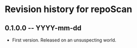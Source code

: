 # Revision history for repoScan

## 0.1.0.0 -- YYYY-mm-dd

* First version. Released on an unsuspecting world.
